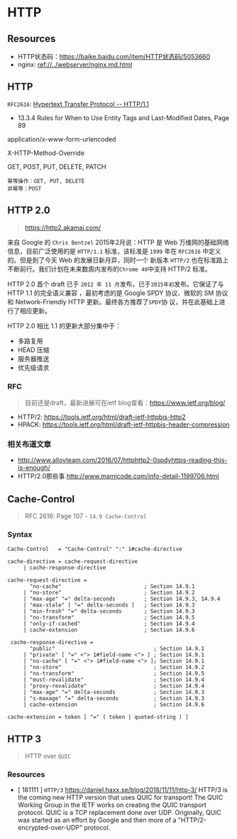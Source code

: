 # HTTP


## Resources

* HTTP状态码：<https://baike.baidu.com/item/HTTP状态码/5053660>
* nginx: <ref://../webserver/nginx.md.html>


## HTTP

`RFC2616`: <a href="./txt/rfc2616.txt">Hypertext Transfer Protocol -- HTTP/1.1</a>

* 13.3.4 Rules for When to Use Entity Tags and Last-Modified Dates, Page 89


application/x-www-form-urlencoded

X-HTTP-Method-Override

GET, POST, PUT, DELETE, PATCH

    幂等操作：GET, PUT, DELETE
    非幂等：POST




## HTTP 2.0

> <https://http2.akamai.com/>

来自 Google 的 `Chris Bentzel` 2015年2月说：HTTP 是 Web 万维网的基础网络信息，目前广泛使用的是
`HTTP/1.1` 标准，该标准是 `1999` 年在 `RFC2616` 中定义的。但是到了今天 Web 的发展日新月异，同时一个
新版本 `HTTP/2` 也在标准路上不断前行。我们计划在未来数周内发布的`Chrome 40`中支持 HTTP/2 标准。

HTTP 2.0 首个 draft 已于 `2012 年 11 月`发布，已于`2015年初`发布。它保证了与 HTTP 1.1 的完全语义兼容
，最初考虑的是 Google SPDY 协议、微软的 SM 协议和 Network-Friendly HTTP 更新。最终各方推荐了`SPDY`协
议，并在此基础上进行了相应更新。

HTTP 2.0 相比 1.1 的更新大部分集中于：

* 多路复用
* HEAD 压缩
* 服务器推送
* 优先级请求

### RFC

> 目前还是draft，最新进展可在ietf blog查看：<https://www.ietf.org/blog/>

* HTTP/2: <https://tools.ietf.org/html/draft-ietf-httpbis-http2>
* HPACK: <https://tools.ietf.org/html/draft-ietf-httpbis-header-compression>


### 相关布道文章

* <http://www.alloyteam.com/2016/07/httphttp2-0spdyhttps-reading-this-is-enough/>
* HTTP/2.0那些事 <http://www.mamicode.com/info-detail-1199706.html>


## Cache-Control

> RFC 2616: Page 107 - `14.9 Cache-Control`

### Syntax

    Cache-Control   = "Cache-Control" ":" 1#cache-directive

    cache-directive = cache-request-directive
         | cache-response-directive

    cache-request-directive =
           "no-cache"                          ; Section 14.9.1
         | "no-store"                          ; Section 14.9.2
         | "max-age" "=" delta-seconds         ; Section 14.9.3, 14.9.4
         | "max-stale" [ "=" delta-seconds ]   ; Section 14.9.3
         | "min-fresh" "=" delta-seconds       ; Section 14.9.3
         | "no-transform"                      ; Section 14.9.5
         | "only-if-cached"                    ; Section 14.9.4
         | cache-extension                     ; Section 14.9.6

     cache-response-directive =
           "public"                               ; Section 14.9.1
         | "private" [ "=" <"> 1#field-name <"> ] ; Section 14.9.1
         | "no-cache" [ "=" <"> 1#field-name <"> ]; Section 14.9.1
         | "no-store"                             ; Section 14.9.2
         | "no-transform"                         ; Section 14.9.5
         | "must-revalidate"                      ; Section 14.9.4
         | "proxy-revalidate"                     ; Section 14.9.4
         | "max-age" "=" delta-seconds            ; Section 14.9.3
         | "s-maxage" "=" delta-seconds           ; Section 14.9.3
         | cache-extension                        ; Section 14.9.6

    cache-extension = token [ "=" ( token | quoted-string ) ]



## HTTP 3

> HTTP over `QUIC`

### Resources

* [ 181111 ] `HTTP/3` <https://daniel.haxx.se/blog/2018/11/11/http-3/> HTTP/3 is the coming new HTTP version that uses QUIC for transport! The QUIC Working Group in the IETF works on creating the QUIC transport protocol. QUIC is a TCP replacement done over UDP. Originally, QUIC was started as an effort by Google and then more of a "HTTP/2-encrypted-over-UDP" protocol.




